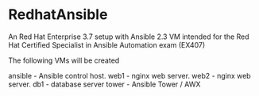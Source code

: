 # RedhatAnsible

An Red Hat Enterprise 3.7 setup with Ansible 2.3 VM intended for the Red Hat Certified Specialist in Ansible Automation exam (EX407)

The following VMs will be created

ansible - Ansible control host.
web1 - nginx web server.
web2 - nginx web server.
db1 - database server
tower - Ansible Tower / AWX
